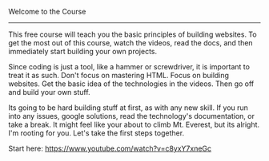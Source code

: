 

Welcome to the Course 
_______________________________________________

This free course will teach you the basic principles
of building websites. To get the most out of this course,
watch the videos, read the docs, and then immediately start
building your own projects. 

Since coding is just a tool, like a hammer or screwdriver,
it is important to treat it as such. Don't focus on mastering HTML.
Focus on building websites. Get the basic idea of the technologies 
in the videos. Then go off and build your own stuff.

Its going to be hard building stuff at first, as with any new skill.
If you run into any issues, google solutions, read the technology's
documentation, or take a break. It might feel like your about to climb
Mt. Everest, but its alright. I'm rooting for you. Let's take the first 
steps together.

Start here: https://www.youtube.com/watch?v=c8yxY7xneGc

